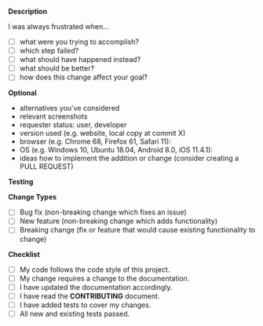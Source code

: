 <!--- Provide a general summary of your changes in the Title above -->

**Description**
<!--- Describe your changes in detail -->
<!--- Why is this change required? What problem does it solve? -->
<!--- If it fixes an open issue, please link to the issue here. -->
I was always frustrated when...
- [ ] what were you trying to accomplish?
- [ ] which step failed?
- [ ] what should have happened instead?
- [ ] what should be better?
- [ ] how does this change affect your goal?

**Optional**
- alternatives you've considered
- relevant screenshots
- requester status: user, developer
- version used (e.g. website, local copy at commit X)
- browser (e.g. Chrome 68, Firefox 61, Safari 11):
- OS (e.g. Windows 10, Ubuntu 18.04, Android 8.0, iOS 11.4.1):
- ideas how to implement the addition or change (consider creating a PULL REQUEST)

**Testing**
<!--- Please describe how you tested your changes. -->
<!--- Include details of your testing environment, and the tests you ran to -->
<!--- see how your change affects other areas of the code, etc. -->


**Change Types**
<!--- What types of changes does your code introduce? Put an `x` in all the boxes that apply: -->
- [ ] Bug fix (non-breaking change which fixes an issue)
- [ ] New feature (non-breaking change which adds functionality)
- [ ] Breaking change (fix or feature that would cause existing functionality to change)

**Checklist**
<!--- Go over all the following points, and put an `x` in all the boxes that apply. -->
<!--- If you're unsure about any of these, don't hesitate to ask. We're here to help! -->
- [ ] My code follows the code style of this project.
- [ ] My change requires a change to the documentation.
- [ ] I have updated the documentation accordingly.
- [ ] I have read the **CONTRIBUTING** document.
- [ ] I have added tests to cover my changes.
- [ ] All new and existing tests passed.
